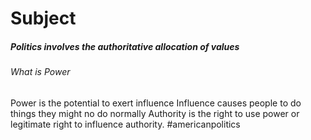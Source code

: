 # Subject

##### Politics involves the authoritative allocation of values


###### What is Power 
Power is the potential to exert influence
Influence causes people to do things they might no do normally
Authority is the right to use power or legitimate right to influence authority.
#americanpolitics

